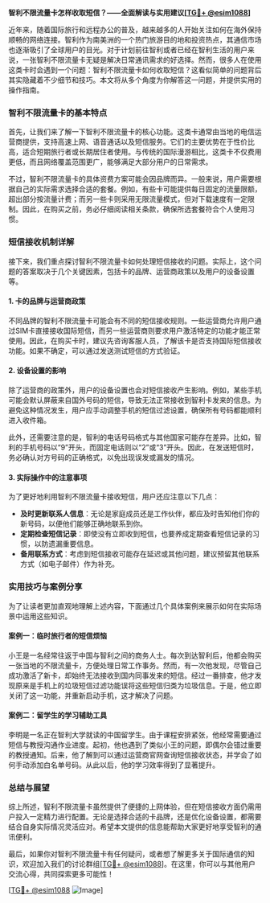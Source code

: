**智利不限流量卡怎样收取短信？——全面解读与实用建议[[TG💪+ @esim1088](https://t.me/s/esim1088)]**

近年来，随着国际旅行和远程办公的普及，越来越多的人开始关注如何在海外保持顺畅的网络连接。智利作为南美洲的一个热门旅游目的地和投资热点，其通信市场也逐渐吸引了全球用户的目光。对于计划前往智利或者已经在智利生活的用户来说，一张智利不限流量卡无疑是解决日常通讯需求的好选择。然而，很多人在使用这类卡时会遇到一个问题：智利不限流量卡如何收取短信？这看似简单的问题背后其实隐藏着不少细节和技巧。本文将从多个角度为你解答这一问题，并提供实用的操作指南。

### 智利不限流量卡的基本特点

首先，让我们来了解一下智利不限流量卡的核心功能。这类卡通常由当地的电信运营商提供，支持高速上网、语音通话以及短信服务。它们的主要优势在于性价比高，适合短期旅行者或长期居住者使用。与传统的国际漫游相比，这类卡不仅费用更低，而且网络覆盖范围更广，能够满足大部分用户的日常需求。

不过，智利不限流量卡的具体资费方案可能会因品牌而异。一般来说，用户需要根据自己的实际需求选择合适的套餐。例如，有些卡可能提供每日固定的流量限额，超出部分按流量计费；而另一些卡则采用无限流量模式，但对下载速度有一定限制。因此，在购买之前，务必仔细阅读相关条款，确保所选套餐符合个人使用习惯。

### 短信接收机制详解

接下来，我们重点探讨智利不限流量卡如何处理短信接收的问题。实际上，这个问题的答案取决于几个关键因素，包括卡的品牌、运营商政策以及用户的设备设置等。

#### 1. 卡的品牌与运营商政策

不同品牌的智利不限流量卡可能会有不同的短信接收规则。一些运营商允许用户通过SIM卡直接接收国际短信，而另一些运营商则要求用户激活特定的功能才能正常使用。因此，在购买卡时，建议先咨询客服人员，了解该卡是否支持国际短信接收功能。如果不确定，可以通过发送测试短信的方式验证。

#### 2. 设备设置的影响

除了运营商的政策外，用户的设备设置也会对短信接收产生影响。例如，某些手机可能会默认屏蔽来自国外号码的短信，导致无法正常接收到智利卡发来的信息。为避免这种情况发生，用户应手动调整手机的短信过滤设置，确保所有号码都能顺利进入收件箱。

此外，还需要注意的是，智利的电话号码格式与其他国家可能存在差异。比如，智利的手机号码以“9”开头，而固定电话则以“2”或“3”开头。因此，在发送短信时，务必确认对方号码的正确格式，以免出现误发或漏发的情况。

#### 3. 实际操作中的注意事项

为了更好地利用智利不限流量卡接收短信，用户还应注意以下几点：

- **及时更新联系人信息**：无论是家庭成员还是工作伙伴，都应及时告知他们你的新号码，以便他们能够正确地联系到你。
- **定期检查短信记录**：即使没有立即收到短信，也要养成定期查看短信记录的习惯，以防遗漏重要信息。
- **备用联系方式**：考虑到短信接收可能存在延迟或其他问题，建议预留其他联系方式（如电子邮件）作为补充。

### 实用技巧与案例分享

为了让读者更加直观地理解上述内容，下面通过几个具体案例来展示如何在实际场景中运用这些知识。

#### 案例一：临时旅行者的短信烦恼

小王是一名经常往返于中国与智利之间的商务人士。每次到达智利后，他都会购买一张当地的不限流量卡，方便处理日常工作事务。然而，有一次他发现，尽管自己成功激活了新卡，却始终无法接收到国内同事发来的短信。经过一番排查，他才发现原来是手机上的垃圾短信过滤功能误将这些短信归类为垃圾信息。于是，他立即关闭了这一功能，并重新启动手机，这才解决了问题。

#### 案例二：留学生的学习辅助工具

李明是一名正在智利大学就读的中国留学生。由于课程安排紧张，他经常需要通过短信与教授沟通作业进度。起初，他也遇到了类似小王的问题，即偶尔会错过重要的教授通知。后来，他了解到可以通过运营商官网查询短信接收状态，并学会了如何手动添加白名单号码。从此以后，他的学习效率得到了显著提升。

### 总结与展望

综上所述，智利不限流量卡虽然提供了便捷的上网体验，但在短信接收方面仍需用户投入一定精力进行配置。无论是选择合适的卡品牌，还是优化设备设置，都需要结合自身实际情况灵活应对。希望本文提供的信息能帮助大家更好地享受智利的通讯便利。

最后，如果你对智利不限流量卡有任何疑问，或者想了解更多关于国际通信的知识，欢迎加入我们的讨论群组[[TG💪+ @esim1088](https://t.me/s/esim1088)]。在这里，你可以与其他用户交流心得，共同探索更多可能性！

[[TG💪+ @esim1088](https://t.me/s/esim1088) ![Image](https://i.postimg.cc/4NQfJmqS/Snipaste-2025-05-13-00-14-12.png)]